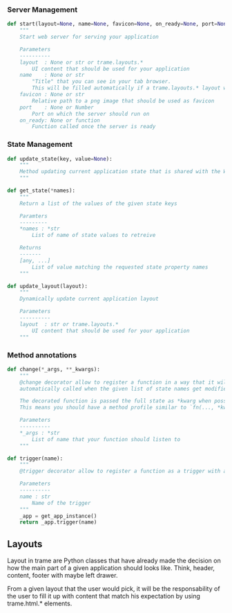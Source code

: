
### Server Management

```python
def start(layout=None, name=None, favicon=None, on_ready=None, port=None):
    """
    Start web server for serving your application

    Parameters
    ----------
    layout  : None or str or trame.layouts.*
        UI content that should be used for your application
    name    : None or str
        "Title" that you can see in your tab browser.
        This will be filled automatically if a trame.layouts.* layout was provided.
    favicon : None or str
        Relative path to a png image that should be used as favicon
    port    : None or Number
        Port on which the server should run on
    on_ready: None or function
        Function called once the server is ready
```

### State Management

```python
def update_state(key, value=None):
    """
    Method updating current application state that is shared with the Web UI
    """
```

```python
def get_state(*names):
    """
    Return a list of the values of the given state keys

    Paramters
    ---------
    *names : *str
        List of name of state values to retreive

    Returns
    -------
    [any, ...]
        List of value matching the requested state property names
    """
```

```python
def update_layout(layout):
    """
    Dynamically update current application layout

    Parameters
    ----------
    layout  : str or trame.layouts.*
        UI content that should be used for your application
    """
```

### Method annotations

```python
def change(*_args, **_kwargs):
    """
    @change decorator allow to register a function in a way that it will be
    automatically called when the given list of state names get modified.

    The decorated function is passed the full state as *kwarg when possible.
    This means you should have a method profile similar to `fn(..., *kwargs)`

    Parameters
    ----------
    *_args : *str
        List of name that your function should listen to
    """
```

```python
def trigger(name):
    """
    @trigger decorator allow to register a function as a trigger with a given name

    Parameters
    ----------
    name : str
        Name of the trigger
    """
    _app = get_app_instance()
    return _app.trigger(name)
```

## Layouts

Layout in trame are Python classes that have already made the decision on how the main part of a given application should looks like. Think, header, content, footer with maybe left drawer.

From a given layout that the user would pick, it will be the responsability of the user to fill it up with content that match his expectation by using trame.html.* elements.
